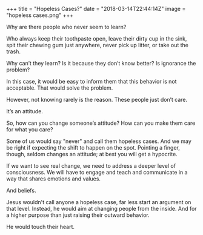 +++
title = "Hopeless Cases?"
date = "2018-03-14T22:44:14Z"
image = "hopeless cases.png"
+++

Why are there people who never seem to learn? 

Who always keep their toothpaste open, leave their dirty cup in the sink, spit their chewing gum just anywhere, never pick up litter, or take out the trash. 

Why can’t they learn? Is it because they don’t know better? Is ignorance the problem?

In this case, it would be easy to inform them that this behavior is not acceptable. That would solve the problem.

However, not knowing rarely is the reason. These people just don’t care. 

It’s an attitude. 

So, how can you change someone’s attitude? How can you make them care for what you care?

Some of us would say "never" and call them hopeless cases. And we may be right if expecting the shift to happen on the spot. Pointing a finger, though, seldom changes an attitude; at best you will get a hypocrite. 

If we want to see real change, we need to address a deeper level of consciousness. We will have to engage and teach and communicate in a way that shares emotions and values. 

And beliefs.

Jesus wouldn't call anyone a hopeless case, far less start an argument on that level. Instead, he would aim at changing people from the inside. And for a higher purpose than just raising their outward behavior.

He would touch their heart.